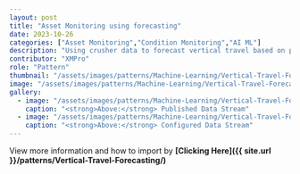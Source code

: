 ```yaml
---
layout: post
title: "Asset Monitoring using forecasting"
date: 2023-10-26
categories: ["Asset Monitoring","Condition Monitoring","AI ML"]
description: "Using crusher data to forecast vertical travel based on past values."
contributor: "XMPro"
role: "Pattern"
thumbnail: "/assets/images/patterns/Machine-Learning/Vertical-Travel-Forecasting/dsRunning.png"
image: "/assets/images/patterns/Machine-Learning/Vertical-Travel-Forecasting/dsRunning.png"
gallery:
  - image: "/assets/images/patterns/Machine-Learning/Vertical-Travel-Forecasting/dsRunning.png"
    caption: "<strong>Above:</strong> Published Data Stream"
  - image: "/assets/images/patterns/Machine-Learning/Vertical-Travel-Forecasting/ds01.png"
    caption: "<strong>Above:</strong> Configured Data Stream"
---
```


View more information and how to import by <strong>[Clicking Here]({{ site.url }}/patterns/Vertical-Travel-Forecasting/)</strong>